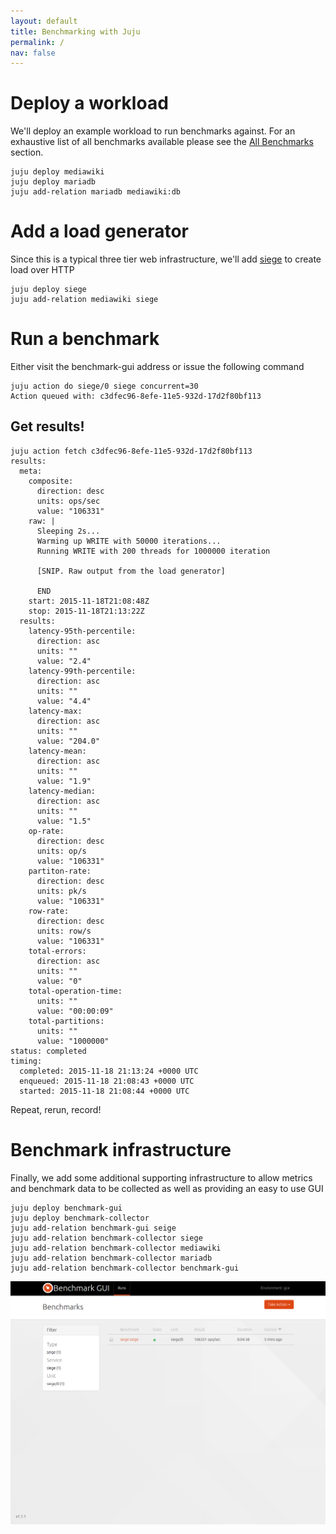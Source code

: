 ```yaml
---
layout: default
title: Benchmarking with Juju
permalink: /
nav: false
---
```


# Deploy a workload

We'll deploy an example workload to run benchmarks against. For an exhaustive
list of all benchmarks available please see the [All Benchmarks]() section.

```
juju deploy mediawiki
juju deploy mariadb
juju add-relation mariadb mediawiki:db
```

# Add a load generator

Since this is a typical three tier web infrastructure, we'll add [siege]() to
create load over HTTP

```
juju deploy siege
juju add-relation mediawiki siege
```

# Run a benchmark

Either visit the benchmark-gui address or issue the following command

```
juju action do siege/0 siege concurrent=30
Action queued with: c3dfec96-8efe-11e5-932d-17d2f80bf113
```

## Get results!

```
juju action fetch c3dfec96-8efe-11e5-932d-17d2f80bf113
results:
  meta:
    composite:
      direction: desc
      units: ops/sec
      value: "106331"
    raw: |
      Sleeping 2s...
      Warming up WRITE with 50000 iterations...
      Running WRITE with 200 threads for 1000000 iteration

      [SNIP. Raw output from the load generator]

      END
    start: 2015-11-18T21:08:48Z
    stop: 2015-11-18T21:13:22Z
  results:
    latency-95th-percentile:
      direction: asc
      units: ""
      value: "2.4"
    latency-99th-percentile:
      direction: asc
      units: ""
      value: "4.4"
    latency-max:
      direction: asc
      units: ""
      value: "204.0"
    latency-mean:
      direction: asc
      units: ""
      value: "1.9"
    latency-median:
      direction: asc
      units: ""
      value: "1.5"
    op-rate:
      direction: desc
      units: op/s
      value: "106331"
    partiton-rate:
      direction: desc
      units: pk/s
      value: "106331"
    row-rate:
      direction: desc
      units: row/s
      value: "106331"
    total-errors:
      direction: asc
      units: ""
      value: "0"
    total-operation-time:
      units: ""
      value: "00:00:09"
    total-partitions:
      units: ""
      value: "1000000"
status: completed
timing:
  completed: 2015-11-18 21:13:24 +0000 UTC
  enqueued: 2015-11-18 21:08:43 +0000 UTC
  started: 2015-11-18 21:08:44 +0000 UTC
```

Repeat, rerun, record!

# Benchmark infrastructure

Finally, we add some additional supporting infrastructure to allow metrics and
benchmark data to be collected as well as providing an easy to use GUI

```
juju deploy benchmark-gui
juju deploy benchmark-collector
juju add-relation benchmark-gui seige
juju add-relation benchmark-collector siege
juju add-relation benchmark-collector mediawiki
juju add-relation benchmark-collector mariadb
juju add-relation benchmark-collector benchmark-gui
```

![](images/benchmark-gui.png)
